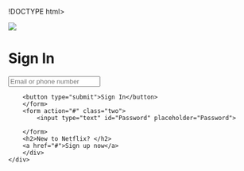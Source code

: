 !DOCTYPE html>
<html lang="en">
<head>
    <meta charset="UTF-8">
    <meta name="viewport" content="width=device-width, initial-scale=1.0">
    <link rel="stylesheet" href="sign in.css">
    <title>Document</title>
</head>
<body>
    <div class="background">
        <img src="netflix_logo-removebg-preview.png">
        <div class="form">
        <h1>Sign In</h1>
        <form action="#" class="one">
            <input type="text" id="Email_id" placeholder="Email or phone number">
            
        <button type="submit">Sign In</button>
        </form>
        <form action="#" class="two">
            <input type="text" id="Password" placeholder="Password">
            
        </form>
        <h2>New to Netflix? </h2>
        <a href="#">Sign up now</a>
        </div>
    </div>
   
</body>
</html>
